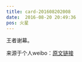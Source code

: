 ```yaml
---
title: card-201608202008
date:  2016-08-20 20:49:36
pos: 火星
---
```

王者谢幕。 

来源于个人weibo：[原文链接](https://m.weibo.cn/status/E4t6o8HeC?mblogid=E4t6o8HeC)
